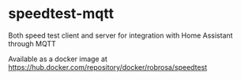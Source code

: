# speedtest-mqtt
Both speed test client and server for integration with Home Assistant through MQTT

Available as a docker image at https://hub.docker.com/repository/docker/robrosa/speedtest
